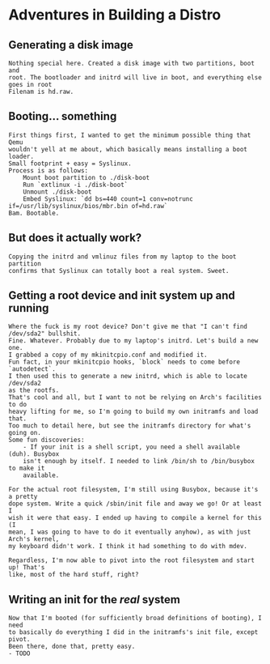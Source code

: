 # Adventures in Building a Distro

## Generating a disk image
    Nothing special here. Created a disk image with two partitions, boot and
    root. The bootloader and initrd will live in boot, and everything else goes in root
    Filenam is hd.raw.

## Booting... something
    First things first, I wanted to get the minimum possible thing that Qemu
    wouldn't yell at me about, which basically means installing a boot loader.
    Small footprint + easy = Syslinux.
    Process is as follows:
        Mount boot partition to ./disk-boot
        Run `extlinux -i ./disk-boot`
        Unmount ./disk-boot
        Embed Syslinux: `dd bs=440 count=1 conv=notrunc if=/usr/lib/syslinux/bios/mbr.bin of=hd.raw`
    Bam. Bootable.

## But does it actually work?
    Copying the initrd and vmlinuz files from my laptop to the boot partition
    confirms that Syslinux can totally boot a real system. Sweet.

## Getting a root device and init system up and running
    Where the fuck is my root device? Don't give me that "I can't find /dev/sda2" bullshit.
    Fine. Whatever. Probably due to my laptop's initrd. Let's build a new one.
    I grabbed a copy of my mkinitcpio.conf and modified it.
    Fun fact, in your mkinitcpio hooks, `block` needs to come before `autodetect`.
    I then used this to generate a new initrd, which is able to locate /dev/sda2
    as the rootfs.
    That's cool and all, but I want to not be relying on Arch's facilities to do
    heavy lifting for me, so I'm going to build my own initramfs and load that.
    Too much to detail here, but see the initramfs directory for what's going on.
    Some fun discoveries:
        - If your init is a shell script, you need a shell available (duh). Busybox
        isn't enough by itself. I needed to link /bin/sh to /bin/busybox to make it 
        available.

    For the actual root filesystem, I'm still using Busybox, because it's a pretty
    dope system. Write a quick /sbin/init file and away we go! Or at least I 
    wish it were that easy. I ended up having to compile a kernel for this (I 
    mean, I was going to have to do it eventually anyhow), as with just Arch's kernel,
    my keyboard didn't work. I think it had something to do with mdev.

    Regardless, I'm now able to pivot into the root filesystem and start up! That's
    like, most of the hard stuff, right?

## Writing an init for the *real* system
    Now that I'm booted (for sufficiently broad definitions of booting), I need
    to basically do everything I did in the initramfs's init file, except pivot.
    Been there, done that, pretty easy.
    - TODO

